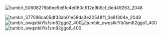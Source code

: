 ![tumblr_50608275b8ee5e8fc4e060c912e9b5cf_6ed49263_2048](https://github.com/user-attachments/assets/95bc07b3-e624-4a20-8629-a8ac3170770a)

















![tumblr_377086ca05df33ab01e58da3e20548f1_0e8f304e_2048](https://github.com/user-attachments/assets/0c16905d-6141-4ac7-90e8-52b2f0fcc3c1)
                   ![tumblr_owqstkiYls1sm82ggo2_400](https://github.com/user-attachments/assets/bbe5462b-7a05-4f5b-8992-b469301e08d1)![tumblr_owqstkiYls1sm82ggo1_400](https://github.com/user-attachments/assets/28e8443f-1320-42d1-998d-163cff5c48eb)![tumblr_owqstkiYls1sm82ggo6_400](https://github.com/user-attachments/assets/f8935e5b-d9c6-418c-9e12-7ca10984e2db)


